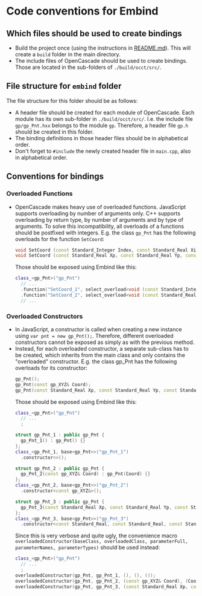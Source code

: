 # Code conventions for Embind

## Which files should be used to create bindings

* Build the project once (using the instructions in [README.md](https://github.com/donalffons/opencascade.js/blob/master/README.md)). This will create a `build` folder in the main directory.
* The include files of OpenCascade should be used to create bindings. Those are located in the sub-folders of `./build/occt/src/`.

## File structure for `embind` folder

The file structure for this folder should be as follows:
* A header file should be created for each module of OpenCascade. Each module has its own sub-folder in `./build/occt/src/`. I.e. the include file `gp/gp_Pnt.hxx` belongs to the module `gp`. Therefore, a header file `gp.h` should be created in this folder.
* The binding definitions in those header files should be in alphabetical order.
* Don't forget to `#include` the newly created header file in `main.cpp`, also in alphabetical order.

## Conventions for bindings

### Overloaded Functions

* OpenCascade makes heavy use of overloaded functions. JavaScript supports overloading by number of arguments only. C++ supports overloading by return type, by number of arguments and by type of arguments. To solve this incompatibility, all overloads of a functions should be postfixed with integers.
  E.g. the class `gp_Pnt` has the following overloads for the function `SetCoord`:
  ```cpp
  void SetCoord (const Standard_Integer Index, const Standard_Real Xi);
  void SetCoord (const Standard_Real Xp, const Standard_Real Yp, const Standard_Real Zp);
  ```
  Those should be exposed using Embind like this:
  ```cpp
  class_<gp_Pnt>("gp_Pnt")
    // ...
    .function("SetCoord_1", select_overload<void (const Standard_Integer, const Standard_Real)>(&gp_Pnt::SetCoord))
    .function("SetCoord_2", select_overload<void (const Standard_Real, const Standard_Real, const Standard_Real)>(&gp_Pnt::SetCoord))
    // ...
  ```

### Overloaded Constructors
* In JavaScript, a constructor is called when creating a new instance using `var pnt = new gp_Pnt();`. Therefore, different overloaded constructors cannot be exposed as simply as with the previous method.
* Instead, for each overloaded constructor, a separate sub-class has to be created, which inherits from the main class and only contains the "overloaded" constructor.
  E.g. the class gp_Pnt has the following overloads for its constructor:
  ```cpp
  gp_Pnt();
  gp_Pnt(const gp_XYZ& Coord);
  gp_Pnt(const Standard_Real Xp, const Standard_Real Yp, const Standard_Real Zp);
  ```
  Those should be exposed using Embind like this:
  ```cpp
  class_<gp_Pnt>("gp_Pnt")
    // ...
    ;

  struct gp_Pnt_1 : public gp_Pnt {
    gp_Pnt_1() : gp_Pnt() {}
  };
  class_<gp_Pnt_1, base<gp_Pnt>>("gp_Pnt_1")
    .constructor<>();

  struct gp_Pnt_2 : public gp_Pnt {
    gp_Pnt_2(const gp_XYZ& Coord) : gp_Pnt(Coord) {}
  };
  class_<gp_Pnt_2, base<gp_Pnt>>("gp_Pnt_2")
    .constructor<const gp_XYZ&>();

  struct gp_Pnt_3 : public gp_Pnt {
    gp_Pnt_3(const Standard_Real Xp, const Standard_Real Yp, const Standard_Real Zp) : gp_Pnt(Xp, Yp, Zp) {}
  };
  class_<gp_Pnt_3, base<gp_Pnt>>("gp_Pnt_3")
    .constructor<const Standard_Real, const Standard_Real, const Standard_Real>();
  ```
  Since this is very verbose and quite ugly, the convenience macro `overloadedConstructor(baseClass, overloadedClass, parameterFull, parameterNames, parameterTypes)` should be used instead:
  ```cpp
  class_<gp_Pnt>("gp_Pnt")
    // ...
    ;
  overloadedConstructor(gp_Pnt, gp_Pnt_1, (), (), ());
  overloadedConstructor(gp_Pnt, gp_Pnt_2, (const gp_XYZ& Coord), (Coord), (const gp_XYZ&));
  overloadedConstructor(gp_Pnt, gp_Pnt_3, (const Standard_Real Xp, const Standard_Real Yp, const Standard_Real Zp), (Xp, Yp, Zp), (const Standard_Real, const Standard_Real, const Standard_Real));
  ```
  